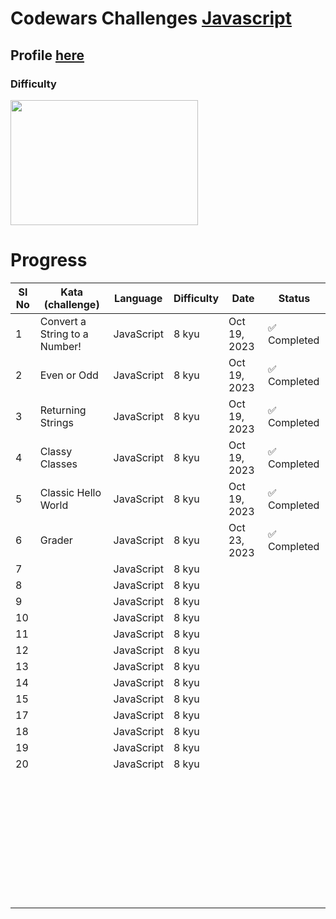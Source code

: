 # Codewars Challenges  <a href="https://github.com/vixhnuchandran/exercism/tree/master/javascript" > Javascript </a>
## Profile  <a href="https://www.codewars.com/users/vixhnuchandran" > here </a>  
### Difficulty 
<a align="right" > <img src="https://github.com/vixhnuchandran/codewars/assets/56486732/79f2e94a-13d8-492d-a7d3-131e67e68f09" height="200px" width="300px"> </a>
# Progress


| Sl No | Kata   (challenge)                   | Language   | Difficulty       | Date | Status       |
|-------|-------------------------------|------------|------------------|------|--------------|
|  1    | Convert a String to a Number! | JavaScript | 8 kyu | Oct 19, 2023 | ✅ Completed |
|  2    | Even or Odd | JavaScript | 8 kyu | Oct 19, 2023 | ✅ Completed |
|  3    | Returning Strings | JavaScript | 8 kyu | Oct 19, 2023 | ✅ Completed |
|  4    | Classy Classes | JavaScript | 8 kyu | Oct 19, 2023 | ✅ Completed |
|  5    | Classic Hello World | JavaScript | 8 kyu | Oct 19, 2023 | ✅ Completed |
|  6    | Grader | JavaScript | 8 kyu | Oct 23, 2023 | ✅ Completed |
|  7    |  | JavaScript | 8 kyu |  |  |
|  8    |  | JavaScript | 8 kyu |  |  |
|  9    |  | JavaScript | 8 kyu |  |  |
|  10   |  | JavaScript | 8 kyu |  |  |
|  11   |  | JavaScript | 8 kyu |  |  |
|  12   |  | JavaScript | 8 kyu |  |  |
|  13   |  | JavaScript | 8 kyu |  |  |
|  14   |  | JavaScript | 8 kyu |  |  |
|  15   |  | JavaScript | 8 kyu |  |  |
|  17   |  | JavaScript | 8 kyu |  |  |
|  18   |  | JavaScript | 8 kyu |  |  |
|  19   |  | JavaScript | 8 kyu |  |  |
|  20   |  | JavaScript | 8 kyu |  |  |
|     |  |  |  |  |  |
|     |  |  |  |  |  |
|     |  |  |  |  |  |
|     |  |  |  |  |  |
|     |  |  |  |  |  |
|     |  |  |  |  |  |
|     |  |  |  |  |  |
|     |  |  |  |  |  |
|     |  |  |  |  |  |
|     |  |  |  |  |  |
|     |  |  |  |  |  |
|     |  |  |  |  |  |
|     |  |  |  |  |  |
|     |  |  |  |  |  |
|     |  |  |  |  |  |
|     |  |  |  |  |  |
|     |  |  |  |  |  |
|     |  |  |  |  |  |
|     |  |  |  |  |  |
|     |  |  |  |  |  |
|     |  |  |  |  |  |
|     |  |  |  |  |  |
|     |  |  |  |  |  |
|     |  |  |  |  |  |
|     |  |  |  |  |  |
|     |  |  |  |  |  |
|     |  |  |  |  |  |
|     |  |  |  |  |  |
|     |  |  |  |  |  |
|     |  |  |  |  |  |
|     |  |  |  |  |  |
|     |  |  |  |  |  |
|     |  |  |  |  |  |
|     |  |  |  |  |  |
|     |  |  |  |  |  |
|     |  |  |  |  |  |

